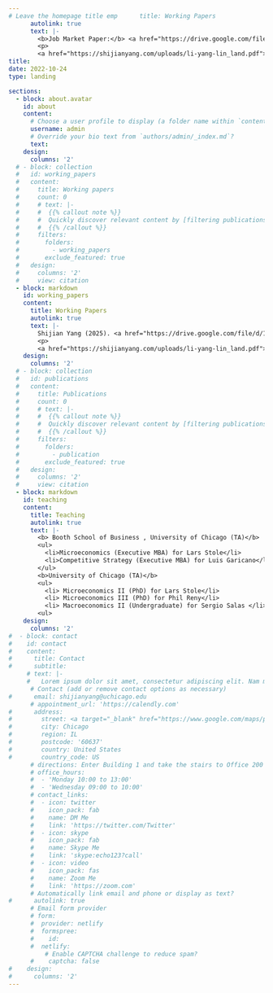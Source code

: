```yaml
---
# Leave the homepage title emp      title: Working Papers
      autolink: true
      text: |-
        <b>Job Market Paper:</b> <a href="https://drive.google.com/file/d/1nfksQSGr8nsSkv_uPdO9X1w-Ee1DXpro/view?usp=sharing">Optimal Land-use Regulations</a>.    
        <p>
        <a href="https://shijianyang.com/uploads/li-yang-lin_land.pdf">Much ado about Property Rights: China's Agricultural Wedges </a> (with Xiaoyang Li and Wei Lin)use the site title
title:
date: 2022-10-24
type: landing

sections:
  - block: about.avatar
    id: about
    content:
      # Choose a user profile to display (a folder name within `content/authors/`)
      username: admin
      # Override your bio text from `authors/admin/_index.md`?
      text:
    design:
      columns: '2'
  # - block: collection
  #   id: working_papers
  #   content:
  #     title: Working papers
  #     count: 0
  #     # text: |-
  #     #  {{% callout note %}}
  #     #  Quickly discover relevant content by [filtering publications](./publication/).
  #     #  {{% /callout %}}
  #     filters:
  #       folders:
  #         - working_papers
  #       exclude_featured: true
  #   design:
  #     columns: '2'
  #     view: citation
  - block: markdown
    id: working_papers
    content:
      title: Working Papers
      autolink: true
      text: |-
        Shijian Yang (2025). <a href="https://drive.google.com/file/d/1nfksQSGr8nsSkv_uPdO9X1w-Ee1DXpro/view?usp=sharing">Optimal Land-use Regulations</a>.    
        <p>
        <a href="https://shijianyang.com/uploads/li-yang-lin_land.pdf">Much ado about Property Rights: China’s Agricultural Wedges </a> (with Xiaoyang Li and Wei Lin) 
    design:
      columns: '2'
  # - block: collection
  #   id: publications
  #   content:
  #     title: Publications
  #     count: 0
  #     # text: |-
  #     #  {{% callout note %}}
  #     #  Quickly discover relevant content by [filtering publications](./publication/).
  #     #  {{% /callout %}}
  #     filters:
  #       folders:
  #         - publication
  #       exclude_featured: true
  #   design:
  #     columns: '2'
  #     view: citation
  - block: markdown
    id: teaching
    content:
      title: Teaching
      autolink: true
      text: |-
        <b> Booth School of Business , University of Chicago (TA)</b>
        <ul>
          <li>Microeconomics (Executive MBA) for Lars Stole</li>
          <li>Competitive Strategy (Executive MBA) for Luis Garicano</li>
        </ul>
        <b>University of Chicago (TA)</b> 
        <ul>
          <li> Microeconomics II (PhD) for Lars Stole</li>
          <li> Microeconomics III (PhD) for Phil Reny</li>
          <li> Macroeconomics II (Undergraduate) for Sergio Salas </li>
        <ul>   
    design:
      columns: '2'
#  - block: contact
#    id: contact
#    content:
#      title: Contact
#      subtitle:
     # text: |-
     #   Lorem ipsum dolor sit amet, consectetur adipiscing elit. Nam mi diam, venenatis ut magna et, vehicula efficitur enim.
      # Contact (add or remove contact options as necessary)
#      email: shijianyang@uchicago.edu
      # appointment_url: 'https://calendly.com'
#      address:
#        street: <a target="_blank" href="https://www.google.com/maps/place/Saieh+Hall+For+Economics/@41.7898742,-87.5997978,17z/data=!3m2!4b1!5s0x880e291673e1b1eb:0x92cc235cda05dc67!4m6!3m5!1s0x880e29167109ab39:0xb987695b29fdfeb4!8m2!3d41.7898702!4d-87.5972229!16s%2Fg%2F11b6sd2v87?entry=ttu">Saieh Hall, 5757 S University Ave</a>
#        city: Chicago
#        region: IL
#        postcode: '60637'
#        country: United States
#        country_code: US
      # directions: Enter Building 1 and take the stairs to Office 200 on Floor 2
      # office_hours:
      #  - 'Monday 10:00 to 13:00'
      #  - 'Wednesday 09:00 to 10:00'
      # contact_links:
      #  - icon: twitter
      #    icon_pack: fab
      #    name: DM Me
      #    link: 'https://twitter.com/Twitter'
      #  - icon: skype
      #    icon_pack: fab
      #    name: Skype Me
      #    link: 'skype:echo123?call'
      #  - icon: video
      #    icon_pack: fas
      #    name: Zoom Me
      #    link: 'https://zoom.com'
      # Automatically link email and phone or display as text?
#      autolink: true
      # Email form provider
      # form:
      #  provider: netlify
      #  formspree:
      #    id:
      #  netlify:
          # Enable CAPTCHA challenge to reduce spam?
      #    captcha: false
#    design:
#      columns: '2'
---
```

